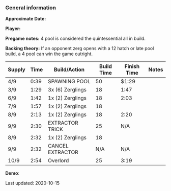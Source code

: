 ### General information

**Approximate Date:**  

**Player:** 

**Pregame notes:** 4 pool is considered the quintessential all in build. 

**Backing theory:**
If an opponent zerg opens with a 12 hatch or late pool build, a 4 pool can win the game outright. 



 Supply | Time | Build/Action | Build Time | Finish Time | Notes
 -------|------|-------|------------|-------------|------ 
|4/9|0:39|SPAWNING POOL|50|$1:29
|3/9|1:29|3x (6) Zerglings|18|1:47
|6/9|1:42|1x (2) Zerglings|18|2:03
|7/9|1:57|1x (2) Zerglings|18|
|8/9|2:13|1x (2) Zerglings|18|2:20
|9/9|2:30|EXTRACTOR TRICK|25|N/A
|8/9|2:32|1x (2) Zerglings|18|
|9/9|2:32|CANCEL EXTRACTOR|N/A|N/A
|10/9|2:54|Overlord|25|3:19


**Demo**: 

Last updated: 2020-10-15
